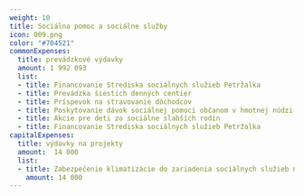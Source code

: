 ```yaml
---
weight: 10
title: Sociálna pomoc a sociálne služby  
icon: 009.png
color: "#704521"
commonExpenses:
  title: prevádzkové výdavky
  amount: 1 992 093
  list:
  - title: Financovanie Strediska sociálnych služieb Petržalka
  - title: Prevádzka šiestich denných centier
  - title: Príspevok na stravovanie dôchodcov
  - title: Poskytovanie dávok sociálnej pomoci občanom v hmotnej núdzi
  - title: Akcie pre deti zo sociálne slabších rodín
  - title: Financovanie Strediska sociálnych služieb Petržalka
capitalExpenses:
  title: výdavky na projekty
  amount:  14 000
  list:
  - title: Zabezpečenie klimatizácie do zariadenia sociálnych služieb na Vavilovovej ulici
    amount: 14 000
---
```


